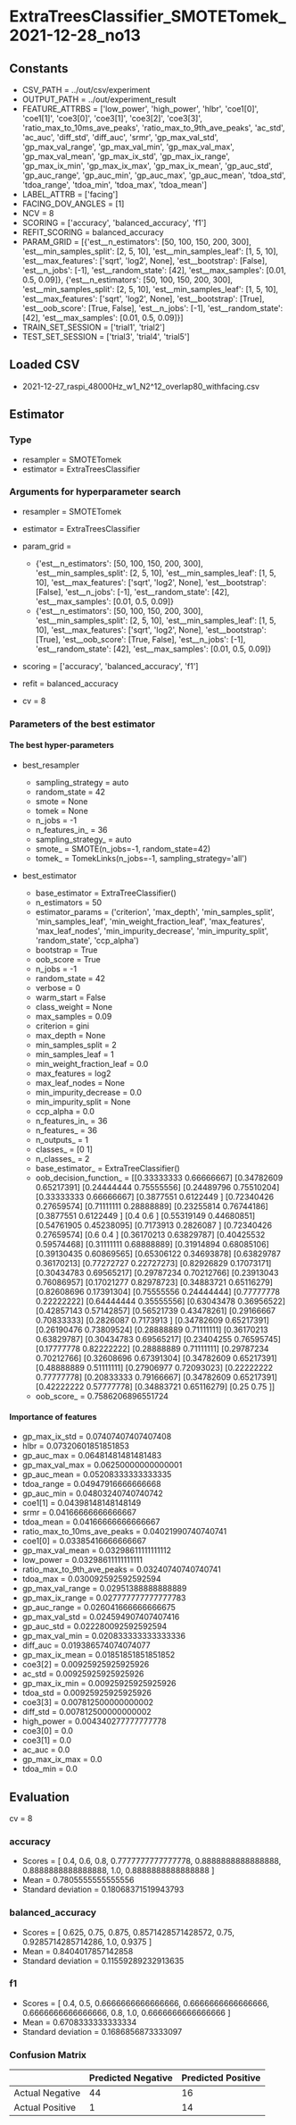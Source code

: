 # ExtraTreesClassifier_SMOTETomek_2021-12-28_no13
## Constants
- CSV_PATH = ../out/csv/experiment
- OUTPUT_PATH = ../out/experiment_result
- FEATURE_ATTRBS = ['low_power', 'high_power', 'hlbr', 'coe1[0]', 'coe1[1]', 'coe3[0]', 'coe3[1]', 'coe3[2]', 'coe3[3]', 'ratio_max_to_10ms_ave_peaks', 'ratio_max_to_9th_ave_peaks', 'ac_std', 'ac_auc', 'diff_std', 'diff_auc', 'srmr', 'gp_max_val_std', 'gp_max_val_range', 'gp_max_val_min', 'gp_max_val_max', 'gp_max_val_mean', 'gp_max_ix_std', 'gp_max_ix_range', 'gp_max_ix_min', 'gp_max_ix_max', 'gp_max_ix_mean', 'gp_auc_std', 'gp_auc_range', 'gp_auc_min', 'gp_auc_max', 'gp_auc_mean', 'tdoa_std', 'tdoa_range', 'tdoa_min', 'tdoa_max', 'tdoa_mean']
- LABEL_ATTRB = ['facing']
- FACING_DOV_ANGLES = [1]
- NCV = 8
- SCORING = ['accuracy', 'balanced_accuracy', 'f1']
- REFIT_SCORING = balanced_accuracy
- PARAM_GRID = [{'est__n_estimators': [50, 100, 150, 200, 300], 'est__min_samples_split': [2, 5, 10], 'est__min_samples_leaf': [1, 5, 10], 'est__max_features': ['sqrt', 'log2', None], 'est__bootstrap': [False], 'est__n_jobs': [-1], 'est__random_state': [42], 'est__max_samples': [0.01, 0.5, 0.09]}, {'est__n_estimators': [50, 100, 150, 200, 300], 'est__min_samples_split': [2, 5, 10], 'est__min_samples_leaf': [1, 5, 10], 'est__max_features': ['sqrt', 'log2', None], 'est__bootstrap': [True], 'est__oob_score': [True, False], 'est__n_jobs': [-1], 'est__random_state': [42], 'est__max_samples': [0.01, 0.5, 0.09]}]
- TRAIN_SET_SESSION = ['trial1', 'trial2']
- TEST_SET_SESSION = ['trial3', 'trial4', 'trial5']

## Loaded CSV
- 2021-12-27_raspi_48000Hz_w1_N2^12_overlap80_withfacing.csv

## Estimator
### Type
- resampler = SMOTETomek
- estimator = ExtraTreesClassifier

### Arguments for hyperparameter search
- resampler = SMOTETomek
- estimator = ExtraTreesClassifier
- param_grid = 
	- {'est__n_estimators': [50, 100, 150, 200, 300], 'est__min_samples_split': [2, 5, 10], 'est__min_samples_leaf': [1, 5, 10], 'est__max_features': ['sqrt', 'log2', None], 'est__bootstrap': [False], 'est__n_jobs': [-1], 'est__random_state': [42], 'est__max_samples': [0.01, 0.5, 0.09]}
	- {'est__n_estimators': [50, 100, 150, 200, 300], 'est__min_samples_split': [2, 5, 10], 'est__min_samples_leaf': [1, 5, 10], 'est__max_features': ['sqrt', 'log2', None], 'est__bootstrap': [True], 'est__oob_score': [True, False], 'est__n_jobs': [-1], 'est__random_state': [42], 'est__max_samples': [0.01, 0.5, 0.09]}

- scoring = ['accuracy', 'balanced_accuracy', 'f1']
- refit = balanced_accuracy
- cv = 8

### Parameters of the best estimator
#### The best hyper-parameters
- best_resampler
	- sampling_strategy = auto
	- random_state = 42
	- smote = None
	- tomek = None
	- n_jobs = -1
	- n_features_in_ = 36
	- sampling_strategy_ = auto
	- smote_ = SMOTE(n_jobs=-1, random_state=42)
	- tomek_ = TomekLinks(n_jobs=-1, sampling_strategy='all')

- best_estimator
	- base_estimator = ExtraTreeClassifier()
	- n_estimators = 50
	- estimator_params = ('criterion', 'max_depth', 'min_samples_split', 'min_samples_leaf', 'min_weight_fraction_leaf', 'max_features', 'max_leaf_nodes', 'min_impurity_decrease', 'min_impurity_split', 'random_state', 'ccp_alpha')
	- bootstrap = True
	- oob_score = True
	- n_jobs = -1
	- random_state = 42
	- verbose = 0
	- warm_start = False
	- class_weight = None
	- max_samples = 0.09
	- criterion = gini
	- max_depth = None
	- min_samples_split = 2
	- min_samples_leaf = 1
	- min_weight_fraction_leaf = 0.0
	- max_features = log2
	- max_leaf_nodes = None
	- min_impurity_decrease = 0.0
	- min_impurity_split = None
	- ccp_alpha = 0.0
	- n_features_in_ = 36
	- n_features_ = 36
	- n_outputs_ = 1
	- classes_ = [0 1]
	- n_classes_ = 2
	- base_estimator_ = ExtraTreeClassifier()
	- oob_decision_function_ = [[0.33333333 0.66666667]
 [0.34782609 0.65217391]
 [0.24444444 0.75555556]
 [0.24489796 0.75510204]
 [0.33333333 0.66666667]
 [0.3877551  0.6122449 ]
 [0.72340426 0.27659574]
 [0.71111111 0.28888889]
 [0.23255814 0.76744186]
 [0.3877551  0.6122449 ]
 [0.4        0.6       ]
 [0.55319149 0.44680851]
 [0.54761905 0.45238095]
 [0.7173913  0.2826087 ]
 [0.72340426 0.27659574]
 [0.6        0.4       ]
 [0.36170213 0.63829787]
 [0.40425532 0.59574468]
 [0.31111111 0.68888889]
 [0.31914894 0.68085106]
 [0.39130435 0.60869565]
 [0.65306122 0.34693878]
 [0.63829787 0.36170213]
 [0.77272727 0.22727273]
 [0.82926829 0.17073171]
 [0.30434783 0.69565217]
 [0.29787234 0.70212766]
 [0.23913043 0.76086957]
 [0.17021277 0.82978723]
 [0.34883721 0.65116279]
 [0.82608696 0.17391304]
 [0.75555556 0.24444444]
 [0.77777778 0.22222222]
 [0.64444444 0.35555556]
 [0.63043478 0.36956522]
 [0.42857143 0.57142857]
 [0.56521739 0.43478261]
 [0.29166667 0.70833333]
 [0.2826087  0.7173913 ]
 [0.34782609 0.65217391]
 [0.26190476 0.73809524]
 [0.28888889 0.71111111]
 [0.36170213 0.63829787]
 [0.30434783 0.69565217]
 [0.23404255 0.76595745]
 [0.17777778 0.82222222]
 [0.28888889 0.71111111]
 [0.29787234 0.70212766]
 [0.32608696 0.67391304]
 [0.34782609 0.65217391]
 [0.48888889 0.51111111]
 [0.27906977 0.72093023]
 [0.22222222 0.77777778]
 [0.20833333 0.79166667]
 [0.34782609 0.65217391]
 [0.42222222 0.57777778]
 [0.34883721 0.65116279]
 [0.25       0.75      ]]
	- oob_score_ = 0.7586206896551724

#### Importance of features
- gp_max_ix_std = 0.07407407407407408
- hlbr = 0.07320601851851853
- gp_auc_max = 0.06481481481481483
- gp_max_val_max = 0.06250000000000001
- gp_auc_mean = 0.05208333333333335
- tdoa_range = 0.04947916666666668
- gp_auc_min = 0.04803240740740742
- coe1[1] = 0.04398148148148149
- srmr = 0.04166666666666667
- tdoa_mean = 0.04166666666666667
- ratio_max_to_10ms_ave_peaks = 0.04021990740740741
- coe1[0] = 0.03385416666666667
- gp_max_val_mean = 0.03298611111111112
- low_power = 0.03298611111111111
- ratio_max_to_9th_ave_peaks = 0.03240740740740741
- tdoa_max = 0.030092592592592594
- gp_max_val_range = 0.02951388888888889
- gp_max_ix_range = 0.027777777777777783
- gp_auc_range = 0.026041666666666675
- gp_max_val_std = 0.024594907407407416
- gp_auc_std = 0.022280092592592594
- gp_max_val_min = 0.020833333333333336
- diff_auc = 0.019386574074074077
- gp_max_ix_mean = 0.01851851851851852
- coe3[2] = 0.00925925925925926
- ac_std = 0.00925925925925926
- gp_max_ix_min = 0.00925925925925926
- tdoa_std = 0.00925925925925926
- coe3[3] = 0.007812500000000002
- diff_std = 0.007812500000000002
- high_power = 0.004340277777777778
- coe3[0] = 0.0
- coe3[1] = 0.0
- ac_auc = 0.0
- gp_max_ix_max = 0.0
- tdoa_min = 0.0

## Evaluation
cv = 8
### accuracy
- Scores = [ 0.4, 0.6, 0.8, 0.7777777777777778, 0.8888888888888888, 0.8888888888888888, 1.0, 0.8888888888888888 ]
- Mean = 0.7805555555555556
- Standard deviation = 0.18068371519943793

### balanced_accuracy
- Scores = [ 0.625, 0.75, 0.875, 0.8571428571428572, 0.75, 0.9285714285714286, 1.0, 0.9375 ]
- Mean = 0.8404017857142858
- Standard deviation = 0.11559289232913635

### f1
- Scores = [ 0.4, 0.5, 0.6666666666666666, 0.6666666666666666, 0.6666666666666666, 0.8, 1.0, 0.6666666666666666 ]
- Mean = 0.6708333333333334
- Standard deviation = 0.1686856873333097

### Confusion Matrix
|  | Predicted Negative | Predicted Positive |
| --- | --- | --- |
| Actual Negative | 44 | 16 |
| Actual Positive | 1 | 14 |

      
